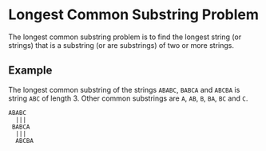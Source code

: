 # Longest Common Substring Problem

The longest common substring problem is to find the longest string
(or strings) that is a substring (or are substrings) of two or more
strings.

## Example

The longest common substring of the strings `ABABC`, `BABCA` and
`ABCBA` is string `ABC` of length 3. Other common substrings are
`A`, `AB`, `B`, `BA`, `BC` and `C`.

```
ABABC
  |||
 BABCA
  |||
  ABCBA
```
